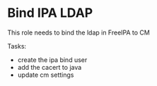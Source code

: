 # Bind IPA LDAP

This role needs to bind the ldap in FreeIPA to CM

Tasks:

- create the ipa bind user
- add the cacert to java
- update cm settings